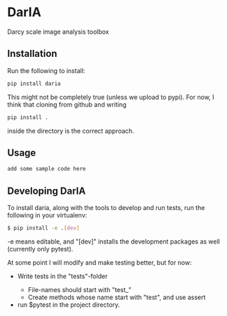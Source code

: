 # DarIA
Darcy scale image analysis toolbox


## Installation
Run the following to install:
```python
pip install daria
```

This might not be completely true (unless we upload to pypi). For now, I think that cloning from github and writing
```python
pip install .
```
inside the directory is the correct approach.

## Usage

```python
add some sample code here
```

## Developing DarIA
To install daria, along with the tools to develop and run tests, run the following in your virtualenv:
```bash
$ pip install -e .[dev]
```
-e means editable, and "[dev]" installs the development packages as well (currently only pytest).

At some point I will modify and make testing better, but for now:
<ul>
    <li> Write tests in the "tests"-folder</li>
    <ul>
        <li> File-names should start with "test_" </li>
        <li> Create methods whose name start with "test", and use assert </li>
    </ul>
    <li> run $pytest in the project directory.
<ul>

